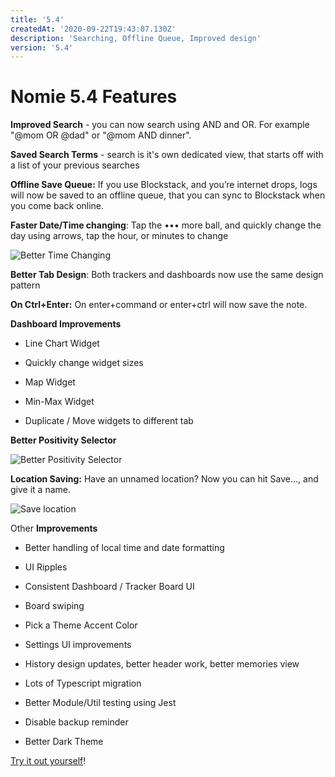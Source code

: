 ```yaml
---
title: '5.4'
createdAt: '2020-09-22T19:43:07.130Z'
description: 'Searching, Offline Queue, Improved design'
version: '5.4'
---
```


# Nomie 5.4 Features

**Improved Search** - you can now search using AND and OR. For example "@mom OR @dad" or "@mom AND dinner".

**Saved Search Terms** - search is it's own dedicated view, that starts off with a list of your previous searches

**Offline Save Queue:** If you use Blockstack, and you’re internet drops, logs will now be saved to an offline queue, that you can sync to Blockstack when you come back online.

**Faster Date/Time changing**: Tap the ••• more ball, and quickly change the day using arrows, tap the hour, or minutes to change

![](https://shareking.s3.amazonaws.com/Screen-Shot-2020-09-20-17-05-55.77-1600635979.png 'Better Time Changing')

**Better Tab Design**: Both trackers and dashboards now use the same design pattern

**On Ctrl+Enter:** On enter+command or enter+ctrl will now save the note.

**Dashboard Improvements**

- Line Chart Widget

- Quickly change widget sizes

- Map Widget

- Min-Max Widget

- Duplicate / Move widgets to different tab

**Better Positivity Selector**

![](https://shareking.s3.amazonaws.com/Screen-Shot-2020-09-20-17-04-57.79-1600635906.png 'Better Positivity Selector')

**Location Saving:** Have an unnamed location? Now you can hit Save..., and give it a name.

![](https://shareking.s3.amazonaws.com/Screen-Shot-2020-09-20-17-08-19.25-1600636106.png 'Save location')

Other **Improvements**

- Better handling of local time and date formatting

- UI Ripples

- Consistent Dashboard / Tracker Board UI

- Board swiping

- Pick a Theme Accent Color

- Settings UI improvements

- History design updates, better header work, better memories view

- Lots of Typescript migration

- Better Module/Util testing using Jest

- Disable backup reminder

- Better Dark Theme

[Try it out yourself](https://v5.nomie.app)!
